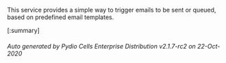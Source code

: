 






This service provides a simple way to trigger emails to be sent or queued, based on predefined email templates.

[:summary]

###### Auto generated by Pydio Cells Enterprise Distribution v2.1.7-rc2 on 22-Oct-2020
